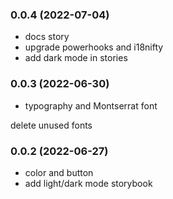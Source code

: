 ### **0.0.4** (2022-07-04)  
  
- docs story  
- upgrade powerhooks and i18nifty  
- add dark mode in stories    
  
### **0.0.3** (2022-06-30)  
  
- typography and Montserrat font

delete unused fonts    
  
### **0.0.2** (2022-06-27)  
  
- color and button  
- add light/dark mode storybook    
  
